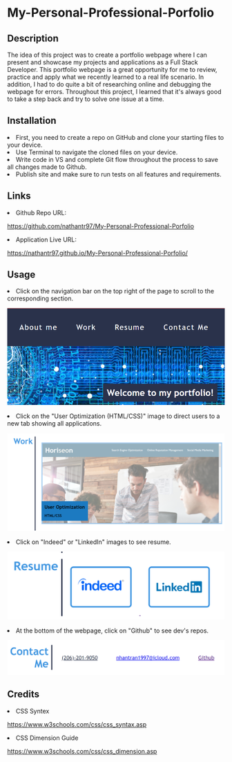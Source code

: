 # My-Personal-Professional-Porfolio

## Description

The idea of this project was to create a portfolio webpage where I can present and showcase my projects
and applications as a Full Stack Developer. This portfolio webpage is a great opportunity for me to review, practice and apply what we recently learned to a real life scenario. In addition, I had to do quite a bit of researching online and debugging the webpage for errors. Throughout this project, I learned that it's always good to take a step back and try to solve one issue at a time. 


## Installation

<li>First, you need to create a repo on GitHub and clone your starting files to your device. </li>
<li>Use Terminal to navigate the cloned files on your device.</li>
<li>Write code in VS and complete Git flow throughout the process to save all changes made to Github.</li>
<li>Publish site and make sure to run tests on all features and requirements. </li>

## Links
<li> Github Repo URL: </li>

https://github.com/nathantr97/My-Personal-Professional-Porfolio

<li> Application Live URL: </li>

https://nathantr97.github.io/My-Personal-Professional-Porfolio/

## Usage

<li> Click on the navigation bar on the top right of the page to scroll to the corresponding section. </li>

![alt=Navigation-Bar](assets/images/Nav-Bar-SS.png)

<li> Click on the "User Optimization (HTML/CSS)" image to direct users to a new tab showing all applications. </li> 

![alt=Previous-Project](assets/images/User-Opt.png)

<li> Click on "Indeed" or "LinkedIn" images to see resume. </li>

![alt=Resume-links](assets/images/Indeed-Linkedin_Resume.png)

<li> At the bottom of the webpage, click on "Github" to see dev's repos. </li>

![alt=GitHub-link](assets/images/Github-Link.png)

## Credits

<li> CSS Syntex </li>

https://www.w3schools.com/css/css_syntax.asp

<li> CSS Dimension Guide </li>

https://www.w3schools.com/css/css_dimension.asp
